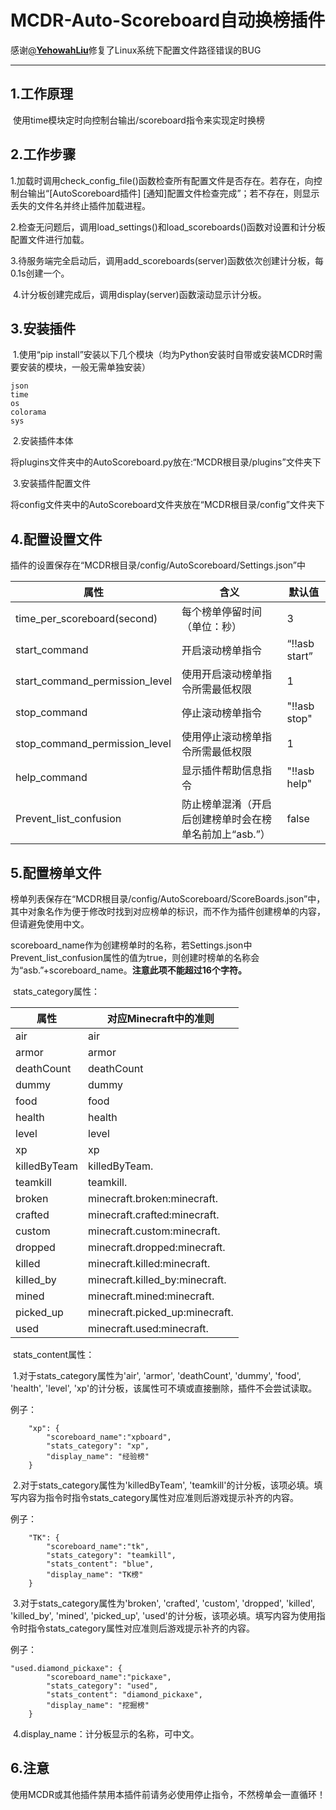 # MCDR-Auto-Scoreboard自动换榜插件

感谢[@**YehowahLiu**](https://github.com/YehowahLiu)修复了Linux系统下配置文件路径错误的BUG

------

## 1.工作原理

​	使用time模块定时向控制台输出/scoreboard指令来实现定时换榜

## 2.工作步骤

​	1.加载时调用check_config_file()函数检查所有配置文件是否存在。若存在，向控制台输出“[AutoScoreboard插件] [通知]配置文件检查完成”；若不存在，则显示丢失的文件名并终止插件加载进程。

​	2.检查无问题后，调用load_settings()和load_scoreboards()函数对设置和计分板配置文件进行加载。

​	3.待服务端完全启动后，调用add_scoreboards(server)函数依次创建计分板，每0.1s创建一个。

​	4.计分板创建完成后，调用display(server)函数滚动显示计分板。

## 3.安装插件

​	1.使用“pip install”安装以下几个模块（均为Python安装时自带或安装MCDR时需要安装的模块，一般无需单独安装）

```
json
time
os
colorama
sys
```

​	2.安装插件本体

​		将plugins文件夹中的AutoScoreboard.py放在:“MCDR根目录/plugins”文件夹下

​	3.安装插件配置文件

​		将config文件夹中的AutoScoreboard文件夹放在“MCDR根目录/config”文件夹下

## 4.配置设置文件

​	插件的设置保存在“MCDR根目录/config/AutoScoreboard/Settings.json”中

| 属性                           | 含义                                                   | 默认值        |
| ------------------------------ | ------------------------------------------------------ | ------------- |
| time_per_scoreboard(second)    | 每个榜单停留时间（单位：秒）                           | 3             |
| start_command                  | 开启滚动榜单指令                                       | “!!asb start” |
| start_command_permission_level | 使用开启滚动榜单指令所需最低权限                       | 1             |
| stop_command                   | 停止滚动榜单指令                                       | "!!asb stop"  |
| stop_command_permission_level  | 使用停止滚动榜单指令所需最低权限                       | 1             |
| help_command                   | 显示插件帮助信息指令                                   | "!!asb help"  |
| Prevent_list_confusion         | 防止榜单混淆（开启后创建榜单时会在榜单名前加上“asb.”） | false         |

## 5.配置榜单文件

​	榜单列表保存在“MCDR根目录/config/AutoScoreboard/ScoreBoards.json”中，其中对象名作为便于修改时找到对应榜单的标识，而不作为插件创建榜单的内容，但请避免使用中文。

​	scoreboard_name作为创建榜单时的名称，若Settings.json中Prevent_list_confusion属性的值为true，则创建时榜单的名称会为“asb.”+scoreboard_name。**注意此项不能超过16个字符。**

​	stats_category属性：

| 属性         | 对应Minecraft中的准则          |
| ------------ | ------------------------------ |
| air          | air                            |
| armor        | armor                          |
| deathCount   | deathCount                     |
| dummy        | dummy                          |
| food         | food                           |
| health       | health                         |
| level        | level                          |
| xp           | xp                             |
| killedByTeam | killedByTeam.                  |
| teamkill     | teamkill.                      |
| broken       | minecraft.broken:minecraft.    |
| crafted      | minecraft.crafted:minecraft.   |
| custom       | minecraft.custom:minecraft.    |
| dropped      | minecraft.dropped:minecraft.   |
| killed       | minecraft.killed:minecraft.    |
| killed_by    | minecraft.killed_by:minecraft. |
| mined        | minecraft.mined:minecraft.     |
| picked_up    | minecraft.picked_up:minecraft. |
| used         | minecraft.used:minecraft.      |

​	stats_content属性：

​		1.对于stats_category属性为'air', 'armor', 'deathCount', 'dummy', 'food', 'health', 'level', 'xp'的计分板，该属性可不填或直接删除，插件不会尝试读取。

例子：

```
    "xp": {
        "scoreboard_name":"xpboard",
        "stats_category": "xp",
        "display_name": "经验榜"
    }
```

​		2.对于stats_category属性为'killedByTeam', 'teamkill'的计分板，该项必填。填写内容为指令时指令stats_category属性对应准则后游戏提示补齐的内容。

例子：

```
    "TK": {
        "scoreboard_name":"tk",
        "stats_category": "teamkill",
        "stats_content": "blue",
        "display_name": "TK榜"
    }
```

​		3.对于stats_category属性为'broken', 'crafted', 'custom', 'dropped', 'killed', 'killed_by', 'mined', 'picked_up', 'used'的计分板，该项必填。填写内容为使用指令时指令stats_category属性对应准则后游戏提示补齐的内容。

例子：

```
"used.diamond_pickaxe": {
        "scoreboard_name":"pickaxe",
        "stats_category": "used",
        "stats_content": "diamond_pickaxe",
        "display_name": "挖掘榜"
    }
```

​		4.display_name：计分板显示的名称，可中文。

## 6.注意

​	使用MCDR或其他插件禁用本插件前请务必使用停止指令，不然榜单会一直循环！